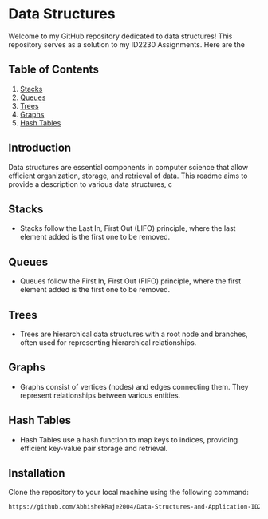 # Data Structures

Welcome to my GitHub repository dedicated to data structures! This repository serves as a solution to my ID2230 Assignments.
Here are the 

## Table of Contents
1. [Stacks](#stacks)
2. [Queues](#queues)
3. [Trees](#trees)
4. [Graphs](#graphs)
5. [Hash Tables](#hash-tables)

## Introduction
Data structures are essential components in computer science that allow efficient organization, storage, and retrieval of data. This readme aims to provide a  description to various data structures, c

## Stacks
- Stacks follow the Last In, First Out (LIFO) principle, where the last element added is the first one to be removed.

## Queues
- Queues follow the First In, First Out (FIFO) principle, where the first element added is the first one to be removed.

## Trees
- Trees are hierarchical data structures with a root node and branches, often used for representing hierarchical relationships.

## Graphs
- Graphs consist of vertices (nodes) and edges connecting them. They represent relationships between various entities.

## Hash Tables
- Hash Tables use a hash function to map keys to indices, providing efficient key-value pair storage and retrieval.

## Installation
Clone the repository to your local machine using the following command:

```bash
https://github.com/AbhishekRaje2004/Data-Structures-and-Application-ID2230.git
